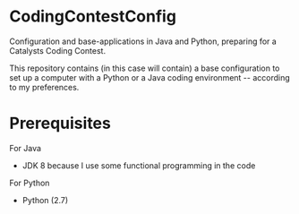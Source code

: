 CodingContestConfig
===================

Configuration and base-applications in Java and Python, preparing for a Catalysts Coding Contest.

This repository contains (in this case will contain) a base configuration to set up a computer with a Python or a Java coding environment -- according to my preferences.

Prerequisites
=============

For Java
 * JDK 8 because I use some functional programming in the code

For Python
 * Python (2.7)
